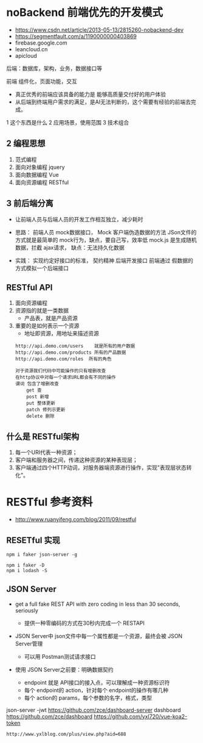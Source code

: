 # noBackend 前端优先的开发模式

- https://www.csdn.net/article/2013-05-13/2815260-nobackend-dev
- https://segmentfault.com/a/1190000000403869
- firebase.google.com 
- leancloud.cn
- apicloud

后端：数据库，架构，业务，数据接口等

前端 组件化，页面功能，交互
  - 真正优秀的前端应该具备的能力是 能够高质量交付好的用户体验
  - 从后端到终端用户需求的满足，是AI无法判断的，这个需要有经验的前端去完成。

1 这个东西是什么
2 应用场景，使用范围
3 技术组合

## 2 编程思想
1. 范式编程
2. 面向对象编程 jquery
3. 面向数据编程 Vue
4. 面向资源编程 RESTful



## 3 前后端分离
- 让前端人员与后端人员的开发工作相互独立，减少耗时
- 思路： 前端人员 mock数据接口，
	Mock 客户端伪造数据的方法
	JSon文件的方式就是最简单的 mock行为，缺点，要自己写，效率低
	mock.js 是生成随机数据，拦截 ajax请求， 缺点：无法持久化数据

- 实践：
	实现约定好接口的标准， 契约精神
	后端开发接口
	前端通过 假数据的方式模拟一个后端接口



## RESTful API
1. 面向资源编程
2. 资源指的就是一类数据
	+ 产品表，就是产品资源
3. 重要的是如何表示一个资源
	+ 地址即资源，用地址来描述资源
	```
	http://api.demo.com/users    就是所有的用户数据
	http://api.demo.com/products 所有的产品数据
	http://api.demo.com/roles  所有的角色

	对于资源我们代码中可能操作的只有增删改查
	在http协议中对每一个请求URL都会有不同的操作
	谓词 包含了增删改查
		get 查
		post 新增
		put 整体更新
		patch 修列示更新
		delete 删除
	```


## 什么是 RESTful架构
1. 每一个URI代表一种资源；
2. 客户端和服务器之间，传递这种资源的某种表现层；
3. 客户端通过四个HTTP动词，对服务器端资源进行操作，实现"表现层状态转化"。

# RESTful 参考资料
- http://www.ruanyifeng.com/blog/2011/09/restful


## RESETful 实现
```
npm i faker json-server -g

npm i faker -D
npm i lodash -S

```



## JSON Server
- get a full fake REST API with zero coding in less than 30 seconds, seriously
	+ 提供一种零编码的方式在30秒内完成一个 RESTAPI

- JSON Server中 json文件中每一个属性都是一个资源，最终会被 JSON Server管理
	+ 可以用 Postman测试请求接口

- 使用 JSON Server之前要：明确数据契约
	+ endpoint 就是 API接口的接入点，可以理解成一种资源标识符
	+ 每个 endpoint的 action，针对每个 endpoint的操作有哪几种
	+ 每个 action的 params，每个参数的名字，格式，类型


json-server -jwt
	https://github.com/zce/dashboard-server
	dashboard https://github.com/zce/dashboard
	https://github.com/yxl720/vue-koa2-token

	http://www.yxlblog.com/plus/view.php?aid=688
